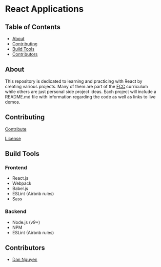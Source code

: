 # React Applications

## Table of Contents
* [About](#about)
* [Contributing](#contributing)
* [Build Tools](#build-tools)
* [Contributors](#contributors)


## About
This repository is dedicated to learning and practicing with React by creating various projects. Many of them are part of the [FCC](https://www.freecodecamp.org/) curriculum while others are just personal side project ideas. Each project will include a README.md file with information regarding the code as well as links to live demos.


## Contributing
[Contribute](https://github.com/ziggysauce/react-apps/blob/master/CONTRIBUTING.md)

[License](https://github.com/ziggysauce/react-apps/blob/master/LICENSE.md)


## Build Tools
### Frontend
* React.js 
* Webpack
* Babel.js
* ESLint (Airbnb rules)
* Sass

### Backend
* Node.js (v9+)
* NPM
* ESLint (Airbnb rules)


## Contributors
* [Dan Nguyen](https://github.com/ziggysauce)

